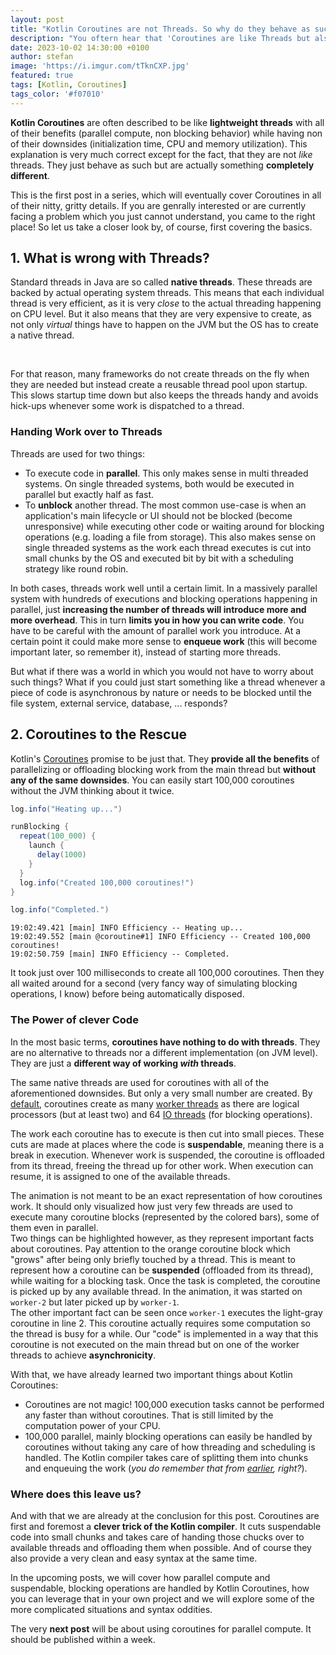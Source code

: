 ```yaml
---
layout: post
title: "Kotlin Coroutines are not Threads. So why do they behave as such?"
description: "You oftern hear that 'Coroutines are like Threads but also different'. But if they are not threads, then what are they and how are they implemented on the JVM? This post will explain the basics."
date: 2023-10-02 14:30:00 +0100
author: stefan
image: 'https://i.imgur.com/tTknCXP.jpg'
featured: true
tags: [Kotlin, Coroutines]
tags_color: '#f07010'
---
```


**Kotlin Coroutines** are often described to be like **lightweight threads** with all of their benefits (parallel compute, non blocking behavior) while having non of their downsides (initialization time, CPU and memory utilization). This explanation is very much correct except for the fact, that they are not *like* threads. They just behave as such but are actually something **completely different**.

This is the first post in a series, which will eventually cover Coroutines in all of their nitty, gritty details. If you are genrally interested or are currently facing a problem which you just cannot understand, you came to the right place! So let us take a closer look by, of course, first covering the basics.


## 1. What is wrong with Threads?

Standard threads in Java are so called **native threads**. These threads are backed by actual operating system threads. This means that each individual thread is very efficient, as it is very *close* to the actual threading happening on CPU level. But it also means that they are very expensive to create, as not only *virtual* things have to happen on the JVM but the OS has to create a native thread.

<motion-canvas-player 
    src="{{ '/js/animation/coroutines/coroutines-1-threads.js' | prepend: site.baseurl }}" 
    auto="true">
</motion-canvas-player><br/>

For that reason, many frameworks do not create threads on the fly when they are needed but instead create a reusable thread pool upon startup. This slows startup time down but also keeps the threads handy and avoids hick-ups whenever some work is dispatched to a thread.

### Handing Work over to Threads

Threads are used for two things:
- To execute code in **parallel**. This only makes sense in multi threaded systems. On single threaded systems, both would be executed in parallel but exactly half as fast.
- To **unblock** another thread. The most common use-case is when an application's main lifecycle or UI should not be blocked (become unresponsive) while executing other code or waiting around for blocking operations (e.g. loading a file from storage). This also makes sense on single threaded systems as the work each thread executes is cut into small chunks by the OS and executed bit by bit with a scheduling strategy like round robin.

In both cases, threads work well until a certain limit. In a massively parallel system with hundreds of executions and blocking operations happening in parallel, just **increasing the number of threads will introduce more and more overhead**. This in turn **limits you in how you can write code**. You have to be careful with the amount of parallel work you introduce. At a certain point it could make more sense to **enqueue work** (this will become important later, so remember it), instead of starting more threads.

But what if there was a world in which you would not have to worry about such things? What if you could just start something like a thread whenever a piece of code is asynchronous by nature or needs to be blocked until the file system, external service, database, ... responds?

## 2. Coroutines to the Rescue

Kotlin's [Coroutines](https://kotlinlang.org/docs/coroutines-guide.html) promise to be just that. They **provide all the benefits** of parallelizing or offloading blocking work from the main thread but **without any of the same downsides**. You can easily start 100,000 coroutines without the JVM thinking about it twice.

```java
log.info("Heating up...")

runBlocking {
  repeat(100_000) {
    launch {
      delay(1000)
    }
  }
  log.info("Created 100,000 coroutines!")
}

log.info("Completed.")
```

```
19:02:49.421 [main] INFO Efficiency -- Heating up...
19:02:49.552 [main @coroutine#1] INFO Efficiency -- Created 100,000 coroutines!
19:02:50.759 [main] INFO Efficiency -- Completed.
```

It took just over 100 milliseconds to create all 100,000 coroutines. Then they all waited around for a second (very fancy way of simulating blocking operations, I know) before being automatically disposed.

### The Power of clever Code

In the most basic terms, **coroutines have nothing to do with threads**. They are no alternative to threads nor a different implementation (on JVM level). They are just a **different way of working *with* threads**.

The same native threads are used for coroutines with all of the aforementioned downsides. But only a very small number are created. By [default](https://github.com/Kotlin/kotlinx.coroutines/blob/master/kotlinx-coroutines-core/jvm/src/scheduling/Dispatcher.kt), coroutines create as many [worker threads](https://github.com/Kotlin/kotlinx.coroutines/blob/2a580dfda516dff197c400669cceebc78bfb647a/kotlinx-coroutines-core/jvm/src/scheduling/Tasks.kt#L33-L37) as there are logical processors (but at least two) and 64 [IO threads](https://github.com/Kotlin/kotlinx.coroutines/blob/2a580dfda516dff197c400669cceebc78bfb647a/kotlinx-coroutines-core/jvm/src/scheduling/Dispatcher.kt#L62-L65) (for blocking operations).

The work each coroutine has to execute is then cut into small pieces. These cuts are made at places where the code is **suspendable**, meaning there is a break in execution. Whenever work is suspended, the coroutine is offloaded from its thread, freeing the thread up for other work. When execution can resume, it is assigned to one of the available threads.

<motion-canvas-player 
    src="{{ '/js/animation/coroutines/coroutines-2-basic.js' | prepend: site.baseurl }}">
</motion-canvas-player>

The animation is not meant to be an exact representation of how coroutines work. It should only visualized how just very few threads are used to execute many coroutine blocks (represented by the colored bars), some of them even in parallel.<br/>
Two things can be highlighted however, as they represent important facts about coroutines. Pay attention to the orange coroutine block which "grows" after being only briefly touched by a thread. This is meant to represent how a coroutine can be **suspended** (offloaded from its thread), while waiting for a blocking task. Once the task is completed, the coroutine is picked up by any available thread. In the animation, it was started on `worker-2` but later picked up by `worker-1`.<br/>
The other  important fact can be seen once `worker-1` executes the light-gray coroutine in line 2. This coroutine actually requires some computation so the thread is busy for a while. Our "code" is implemented in a way that this coroutine is not executed on the main thread but on one of the worker threads to achieve **asynchronicity**.

With that, we have already learned two important things about Kotlin Coroutines:
- Coroutines are not magic! 100,000 execution tasks cannot be performed any faster than without coroutines. That is still limited by the computation power of your CPU.
- 100,000 parallel, mainly blocking operations can easily be handled by coroutines without taking any care of how threading and scheduling is handled. The Kotlin compiler takes care of splitting them into chunks and enqueuing the work (*you do remember that from [earlier](#handing-work-over-to-threads), right?*).

### Where does this leave us?

And with that we are already at the conclusion for this post. Coroutines are first and foremost a **clever trick of the Kotlin compiler**. It cuts suspendable code into small chunks and takes care of handing those chucks over to available threads and offloading them when possible. And of course they also provide a very clean and easy syntax at the same time.

In the upcoming posts, we will cover how parallel compute and suspendable, blocking operations are handled by Kotlin Coroutines, how you can leverage that in your own project and we will explore some of the more complicated situations and syntax oddities.

The very **next post** will be about using coroutines for parallel compute. It should be published within a week.


<script src="{{ '/js/motion-canvas-player.js' | prepend: site.baseurl }}" type="text/javascript"></script>
